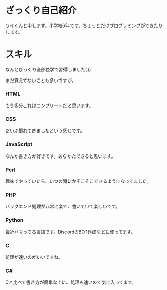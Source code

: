 # ざっくり自己紹介
ワイくんと申します。小学校6年です。ちょっとだけプログラミングができたりします。

# スキル
なんとびっくり全部独学で習得しました(ぉ

まだ覚えてないことも多いですが。

### HTML
もう多分これはコンプリートだと思います。

### CSS
だいぶ慣れてきましたという感じです。

### JavaScript
なんか書き方が好きです。あらかたできると思います。

### Perl
趣味でやっていたら、いつの間にかそこそこできるようになってました。

### PHP
バックエンド処理が非常に楽で、書いていて楽しいです。

### Python
最近ハマってる言語です。DiscordのBOT作成などに使ってます。

### C
処理が速いのがいいですね。

### C#
Cと比べて書き方が簡単な上に、処理も速いので気に入ってます。

